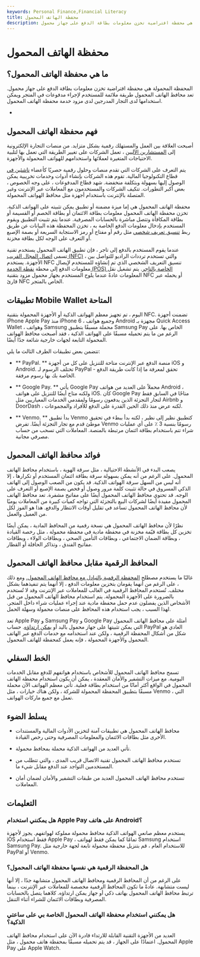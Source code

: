 ```yaml
---
keywords: Personal Finance,Financial Literacy
title: محفظة الهاتف المحمول
description: المحفظة المحمولة هي محفظة افتراضية تخزن معلومات بطاقة الدفع على جهاز محمول.
---
```


# محفظة الهاتف المحمول
## ما هي محفظة الهاتف المحمول؟

المحفظة المحمولة هي محفظة افتراضية تخزن معلومات بطاقة الدفع على جهاز محمول. تعد محافظ الهاتف المحمول طريقة ملائمة للمستخدم لإجراء مدفوعات في المتجر ويمكن استخدامها لدى التجار المدرجين لدى مزود خدمة محفظة الهاتف المحمول.

*

## فهم محفظة الهاتف المحمول

أصبحت العلاقة بين العمل والمستهلك رقمية بشكل متزايد. من منصات التجارة الإلكترونية إلى [المستشارين الآليين](/roboadvisor-roboadviser) ، تعمل الشركات على تغيير الطريقة التي تعمل بها لتلبية الاحتياجات المتغيرة لعملائها واستخدامهم للهواتف المحمولة والأجهزة.

يتم التعرف على الشركات التي تقدم منصات وحلول رقمية حصريًا كأعضاء [ناشئين في](/fintech) قطاع التكنولوجيا المالية. تقوم هذه الشركات بإنشاء أدوات وخدمات تخريبية يمكن الوصول إليها بسهولة وبتكلفة منخفضة. شهد قطاع المدفوعات ، على وجه الخصوص ، بعض أكبر التطورات. تتكيف الشركات والمستخدمون مع المعاملات عبر الإنترنت وغير المتصلة بالإنترنت باستخدام أجهزة مثل محافظ الهواتف المحمولة.

محفظة الهاتف المحمول هي إما ميزة مضمنة أو تطبيق يمكن تثبيته على الهواتف الذكية. تخزن محفظة الهاتف المحمول معلومات بطاقة الائتمان أو بطاقة الخصم أو القسيمة أو بطاقة المكافأة وتتصل مباشرة بالحسابات المصرفية. عندما يتم تثبيت التطبيق ويقوم المستخدم بإدخال معلومات الدفع الخاصة به ، تخزن المحفظة هذه البيانات عن طريق ربط [تنسيق تعريف شخصي](/personally-identifiable-information-pii) مثل رقم أو مفتاح أو رمز الاستجابة السريعة أو بصمة الإصبع أو التعرف على الوجه لكل بطاقة مخزنة.

عندما يقوم المستخدم بالدفع إلى تاجر ، فإن تطبيق الهاتف المحمول يستخدم تقنية تسمى [اتصال المجال القريب (NFC)](/near-field-communication-nfc) ، والتي تستخدم ترددات الراديو للتواصل بين الأجهزة. يستخدم NFC تنسيق التعريف الشخصي الذي تم إنشاؤه للمستخدم لإيصال معلومات الدفع إلى محطة [نقطة الخدمة (POS) الخاصة بالتاجر](/point-of-sale). يتم تشغيل نقل المعلومات عادةً عندما يلوح المستخدم بجهاز محمول مزود بتقنية NFC أو يحمله عبر قارئ NFC الخاص بالمتجر.

## تطبيقات Mobile Wallet المتاحة

اليوم ، تم تجهيز معظم الهواتف الذكية أو الأجهزة المحمولة بتقنية NFC. تضمنت أجهزة iPhone Apple Pay منذ iPhone 6 ، وجميع هواتف Android مجهزة بـ Quick Access Wallet ، وهواتف Samsung محملة مسبقًا بتطبيق Samsung Pay الخاص بها. على الرغم من ما يتم تحميله مسبقًا على الهواتف الذكية ، فقد أصبحت محافظ الهواتف المحمولة التابعة لجهات خارجية شائعة جدًا أيضًا.

تتضمن بعض تطبيقات الطرف الثالث ما يلي:

- ** PayPal. ** منصة الدفع عبر الإنترنت متاحة للتنزيل على كل من أجهزة iOS و Android. تختلف الرسوم لـ PayPal - تحقق لمعرفة ما إذا كانت طريقة الدفع الخاصة بك بها رسوم مرفقة.

- ** Google Pay. ** يأتي Google Pay محملاً على العديد من هواتف Android ، ولكنه متاح أيضًا للتنزيل على هواتف iOS. كان Google Pay متاحًا في السابق فقط لتجار التجزئة الذين يدفعون رسومًا ولمقدمي الخدمات المعياريين مثل Airbnb و DoorDash ، لكنه عرض منذ ذلك الحين القدرة على الدفع للأفراد والمجموعات.

- ** Venmo. ** بدأ تطبيق Venmo كتطبيق نظير إلى نظير ، لكنه بدأ ببطء في تحقيق موطئ قدم مع تجار التجزئة أيضًا. تفرض Venmo رسومًا بنسبة 3 ٪ على أي عمليات شراء تتم باستخدام بطاقة ائتمان مرتبطة بالمنصة. المعاملات التي تسحب من حساب مصرفي مجانية.

## فوائد محافظ الهاتف المحمول

يصعب البدء في الأنشطة الاحتيالية ، مثل سرقة الهوية ، باستخدام محافظ الهاتف المحمول. على الرغم من أنه يمكن بسهولة سرقة بطاقة ائتمان المستخدم أو تكرارها ، إلا أنه ليس من السهل سرقة الهواتف الذكية. قد يكون من الصعب الوصول إلى الهاتف الذكي المسروق في حالة تثبيت كلمة مرور وصول أو فحص بصمة الإصبع أو التعرف على الوجه. قد تحتوي محافظ الهاتف المحمول أيضًا على مفاتيح مشفرة. تعد محافظ الهاتف المحمول مفيدة أيضًا لشركات البيع بالتجزئة التي تواجه كميات كبيرة من المعاملات يوميًا لأن محافظ الهاتف المحمول تساعد في تقليل أوقات الانتظار والدفع. هذا هو الفوز لكل من العميل والعمل.

نظرًا لأن محافظ الهاتف المحمول هي نسخة رقمية من المحافظ المادية ، يمكن أيضًا تخزين كل بطاقة قيّمة مخزنة في محفظة مادية في محفظة محمولة ، مثل رخصة القيادة ، وبطاقة الضمان الاجتماعي ، وبطاقات التأمين الصحي ، وبطاقات الولاء ، وبطاقات مفاتيح الفندق ، وتذاكر الحافلة أو القطار.

## المحافظ الرقمية مقابل محافظ الهاتف المحمول

غالبًا ما يستخدم مصطلح [المحفظة الرقمية بالتبادل مع محافظ الهاتف المحمول.](/digital-wallet) ومع ذلك ، على الرغم من أنهما يقومان بتخزين معلومات الدفع ، إلا أنهما يتم تنفيذهما بشكل مختلف. تُستخدم المحافظ الرقمية في الغالب للمعاملات عبر الإنترنت وقد لا تُستخدم بالضرورة على الأجهزة المحمولة. يتم استخدام محافظ الهاتف المحمول من قبل الأشخاص الذين يفضلون عدم حمل محفظة مادية عند إجراء عمليات شراء داخل المتجر. لهذا السبب ، يجب استخدام هذه المحافظ على منصات محمولة وسهلة الحمل.

تعد Apple Pay و Samsung Pay و Google Pay أمثلة على محافظ الهاتف المحمول التي يمكن تثبيتها على جهاز محمول باليد أو [يمكن ارتداؤه](/wearable-technology). حساب PayPal العادي هو شكل من أشكال المحفظة الرقمية ، ولكن عند استخدامه مع خدمات الدفع عبر الهاتف المحمول والأجهزة المحمولة ، فإنه يعمل كمحفظة للهاتف المحمول.

## الخط السفلي

تسمح محافظ الهاتف المحمول للأشخاص باستخدام هواتفهم للدفع مقابل الخدمات اليومية. مع ميزات التشفير والأمان المعقدة ، يمكن أن يكون استخدام محفظة الهاتف المحمول في الواقع أكثر أمانًا من استخدام بطاقة فعلية. تأتي معظم الهواتف الآن محملة مسبقًا بتطبيق المحفظة المحمولة للشركة ، ولكن هناك خيارات ، مثل Venmo ، التي تعمل مع جميع ماركات الهواتف.

## يسلط الضوء

- محافظ الهاتف المحمول هي تطبيقات آمنة لتخزين الأدوات المالية والمستندات الأخرى مثل بطاقات الائتمان والمعلومات المصرفية وحتى رخص القيادة.

- تأتي العديد من الهواتف الذكية محملة بمحافظ محمولة.

- تستخدم محافظ الهاتف المحمول تقنية الاتصال قريب المدى ، والتي تتطلب من المستخدمين التواجد عند الدفع مقابل شيء ما.

- تستخدم محافظ الهاتف المحمول العديد من طبقات التشفير والأمان لضمان أمان المعاملات.

## التعليمات

### هل يمكنني استخدام Apple Pay على هاتف Android؟

يستخدم معظم صانعي الهواتف الذكية محافظ محمولة مملوكة لهواتفهم. يجوز لأجهزة iOS فقط استخدام Apple Pay ، تمامًا كما يمكن فقط لهواتف Samsung استخدام Samsung Pay. للاستخدام العام ، قم بتنزيل محفظة محمولة تابعة لجهة خارجية مثل PayPal أو Venmo.

### هل المحفظة الرقمية هي نفسها محفظة الهاتف المحمول؟

على الرغم من أن المحافظ الرقمية ومحافظ الهاتف المحمول متشابهة جدًا ، إلا أنها ليست متشابهة. عادةً ما تكون المحافظ الرقمية مخصصة للمعاملات عبر الإنترنت ، بينما ترتبط محافظ الهاتف المحمول بهاتف ذكي أو جهاز يمكن ارتداؤه. كلاهما يتصل بالحسابات المصرفية وبطاقات الائتمان للشراء أثناء التنقل.

### هل يمكنني استخدام محفظة الهاتف المحمول الخاصة بي على ساعتي الذكية؟

العديد من الأجهزة التقنية القابلة للارتداء قادرة الآن على استخدام محافظ الهاتف المحمول. اعتمادًا على الجهاز ، قد يتم تحميله مسبقًا بمحفظة هاتف محمول ، مثل Apple Pay على Apple Watch.

